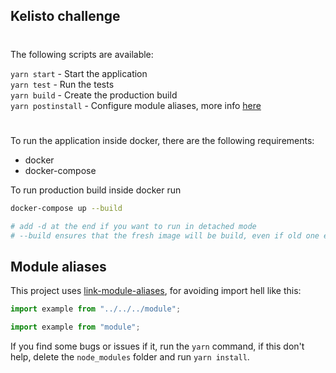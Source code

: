 ## Kelisto challenge
#

The following scripts are available:

`yarn start` - Start the application <br>
`yarn test` - Run the tests <br>
`yarn build` - Create the production build <br>
`yarn postinstall` - Configure module aliases, more info [here](https://github.com/Rush/link-module-alias) <br>

#

To run the application inside docker, there are the following requirements:

- docker
- docker-compose

To run production build inside docker run

``` bash
docker-compose up --build

# add -d at the end if you want to run in detached mode
# --build ensures that the fresh image will be build, even if old one exists
```

## Module aliases

This project uses [link-module-aliases](https://github.com/Rush/link-module-alias), for avoiding import hell like this: <br>

``` js
import example from "../../../module";
```

``` js
import example from "module";
```

If you find some bugs or issues if it, run the `yarn` command, if this don't help, delete the `node_modules` folder and run `yarn install`.